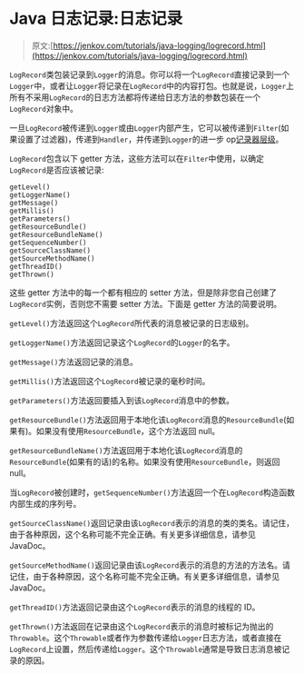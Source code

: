 # Java 日志记录:日志记录

> 原文:[https://jenkov.com/tutorials/java-logging/logrecord.html](https://jenkov.com/tutorials/java-logging/logrecord.html)

`LogRecord`类包装记录到`Logger`的消息。你可以将一个`LogRecord`直接记录到一个`Logger`中，或者让`Logger`将记录在`LogRecord`中的内容打包。也就是说，`Logger`上所有不采用`LogRecord`的日志方法都将传递给日志方法的参数包装在一个`LogRecord`对象中。

一旦`LogRecord`被传递到`Logger`或由`Logger`内部产生，它可以被传递到`Filter`(如果设置了过滤器)，传递到`Handler`，并传递到`Logger`的进一步 op[记录器层级](logger-hierarchy.html)。

`LogRecord`包含以下 getter 方法，这些方法可以在`Filter`中使用，以确定`LogRecord`是否应该被记录:

```
getLevel()
getLoggerName()
getMessage()
getMillis()
getParameters()
getResourceBundle()
getResourceBundleName()
getSequenceNumber()
getSourceClassName()
getSourceMethodName()
getThreadID()
getThrown()

```

这些 getter 方法中的每一个都有相应的 setter 方法，但是除非您自己创建了`LogRecord`实例，否则您不需要 setter 方法。下面是 getter 方法的简要说明。

`getLevel()`方法返回这个`LogRecord`所代表的消息被记录的日志级别。

`getLoggerName()`方法返回记录这个`LogRecord`的`Logger`的名字。

`getMessage()`方法返回记录的消息。

`getMillis()`方法返回这个`LogRecord`被记录的毫秒时间。

`getParameters()`方法返回要插入到该`LogRecord`消息中的参数。

`getResourceBundle()`方法返回用于本地化该`LogRecord`消息的`ResourceBundle`(如果有)。如果没有使用`ResourceBundle`，这个方法返回 null。

`getResourceBundleName()`方法返回用于本地化该`LogRecord`消息的`ResourceBundle`(如果有的话)的名称。如果没有使用`ResourceBundle`，则返回 null。

当`LogRecord`被创建时，`getSequenceNumber()`方法返回一个在`LogRecord`构造函数内部生成的序列号。

`getSourceClassName()`返回记录由该`LogRecord`表示的消息的类的类名。请记住，由于各种原因，这个名称可能不完全正确。有关更多详细信息，请参见 JavaDoc。

`getSourceMethodName()`返回记录由该`LogRecord`表示的消息的方法的方法名。请记住，由于各种原因，这个名称可能不完全正确。有关更多详细信息，请参见 JavaDoc。

`getThreadID()`方法返回记录由这个`LogRecord`表示的消息的线程的 ID。

`getThrown()`方法返回在记录由这个`LogRecord`表示的消息时被标记为抛出的`Throwable`。这个`Throwable`或者作为参数传递给`Logger`日志方法，或者直接在`LogRecord`上设置，然后传递给`Logger`。这个`Throwable`通常是导致日志消息被记录的原因。